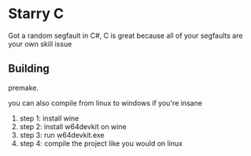 # Starry C

Got a random segfault in C#, C is great because all of your segfaults are your own skill issue

## Building

premake.

you can also compile from linux to windows if you're insane

1. step 1: install wine
2. step 2: install w64devkit on wine
3. step 3: run w64devkit.exe
4. step 4: compile the project like you would on linux
